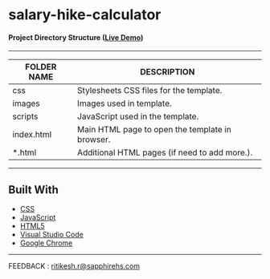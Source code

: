 # salary-hike-calculator

#### Project Directory Structure ([Live Demo](https://salary-hike-calci.netlify.app/))

---

| FOLDER NAME | DESCRIPTION                                     |
| ----------- | ----------------------------------------------- |
| css         | Stylesheets CSS files for the template.         |
| images      | Images used in template.                        |
| scripts     | JavaScript used in the template.                |
| index.html  | Main HTML page to open the template in browser. |
| \*.html     | Additional HTML pages (if need to add more.).   |

---

## Built With

- [CSS](https://developer.mozilla.org/en-US/docs/Web/CSS)
- [JavaScript](https://developer.mozilla.org/en-US/docs/Web/JavaScript)
- [HTML5](https://developer.mozilla.org/en-US/docs/Web/Guide/HTML/HTML5)
- [Visual Studio Code](https://code.visualstudio.com/)
- [Google Chrome](https://www.google.com/chrome/)

---

FEEDBACK : [ritikesh.r@sapphirehs.com](mailto:ritikesh.r@sapphirehs.com)
